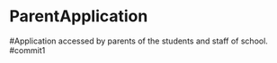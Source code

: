 # ParentApplication
 #Application accessed by parents of the students and staff of school.
#commit1
